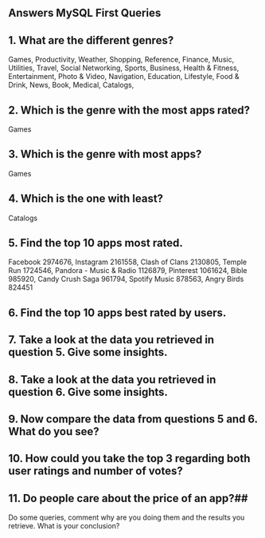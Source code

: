 ## Answers MySQL First Queries ## 

## 1. What are the different genres? ##
Games, 
Productivity, 
Weather, 
Shopping, 
Reference, 
Finance, 
Music, 
Utilities, 
Travel, 
Social Networking, 
Sports, 
Business, 
Health & Fitness, 
Entertainment, 
Photo & Video, 
Navigation, 
Education, 
Lifestyle, 
Food & Drink, 
News, 
Book, 
Medical, 
Catalogs, 

## 2. Which is the genre with the most apps rated? ##
Games

## 3. Which is the genre with most apps? ##
Games

## 4. Which is the one with least? ##
Catalogs

## 5. Find the top 10 apps most rated. ##
Facebook	2974676, 
Instagram	2161558, 
Clash of Clans	2130805, 
Temple Run	1724546, 
Pandora - Music & Radio	1126879, 
Pinterest	1061624, 
Bible	985920, 
Candy Crush Saga	961794, 
Spotify Music	878563, 
Angry Birds	824451

## 6. Find the top 10 apps best rated by users. ## 


## 7. Take a look at the data you retrieved in question 5. Give some insights. ## 


## 8. Take a look at the data you retrieved in question 6. Give some insights. ## 


## 9. Now compare the data from questions 5 and 6. What do you see? ##


## 10. How could you take the top 3 regarding both user ratings and number of votes? ##


## 11. Do people care about the price of an app?##


Do some queries, comment why are you doing them and the results you retrieve. What is your conclusion?
